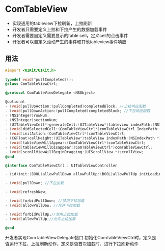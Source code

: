 # ComTableView
* 实现通用的tableview下拉刷新，上拉刷新
* 开发者只需要定义上拉和下拉产生的数据加载事件
* 开发者需要自定义需要显示的table cell，定义cell的点击事件
* 开发者可以自定义滚动产生的事件和其他tableview事件响应
## 用法
 
```objective-c
#import <UIKit/UIKit.h>
 
typedef void(^pullCompleted)();
@class ComTableViewCtrl;

@protocol ComTableViewDelegate <NSObject>

@optional
- (void)pullUpAction:(pullCompleted)completedBlock; //上拉响应函数
- (void)pullDownAction:(pullCompleted)completedBlock; //下拉响应函数
- (NSInteger)rowNum;
- (NSInteger)sectionNum;
- (UITableViewCell*)generateCell:(UITableView*)tableview indexPath:(NSIndexPath *)indexPath;
- (void)didSelectedCell:(ComTableViewCtrl*)comTableViewCtrl IndexPath:(NSIndexPath *)indexPath;
- (void)initAction:(ComTableViewCtrl*)comTableViewCtrl;
- (CGFloat)cellHeight:(UITableView*)tableView indexPath:(NSIndexPath *)indexPath;
- (void)tableViewWillAppear:(ComTableViewCtrl*)comTableViewCtrl;
- (void)tableViewWillDisappear:(ComTableViewCtrl*)comTableViewCtrl;
- (void)scrollViewWillBeginDragging:(UIScrollView *)scrollView;
@end

@interface ComTableViewCtrl : UITableViewController

- (id)init:(BOOL)allowPullDown allowPullUp:(BOOL)allowPullUp initLoading:(BOOL)loading comDelegate:(id<ComTableViewDelegate>)delegate;

- (void)pullDown; //下拉加载

- (void)refreshNew;

- (void)forbidPullDown; //禁用下拉加载
- (void)allowPullDow; //允许下拉加载

- (void)forbidPullUp;//禁用上拉加载
- (void)allowPullUp;//允许上拉加载

@end
```

开发者实现ComTableViewDelegate接口
初始化ComTableViewCtrl时，定义是否运行下拉，上拉刷新动作，定义是否首次加载时，进行下拉刷新动作
